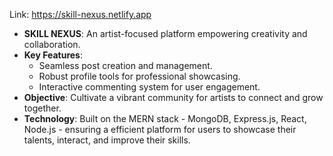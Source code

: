 Link: https://skill-nexus.netlify.app

- **SKILL NEXUS**: An artist-focused platform empowering creativity and collaboration.
- **Key Features**:
  - Seamless post creation and management.
  - Robust profile tools for professional showcasing.
  - Interactive commenting system for user engagement.
- **Objective**: Cultivate a vibrant community for artists to connect and grow together.
- **Technology**: Built on the MERN stack - MongoDB, Express.js, React, Node.js - ensuring a efficient platform for users to showcase their talents, interact, and improve their skills.
